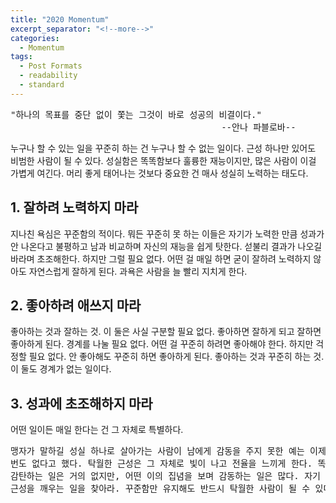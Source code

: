 ```yaml
---
title: "2020 Momentum"
excerpt_separator: "<!--more-->"
categories:
  - Momentum
tags:
  - Post Formats
  - readability
  - standard
---
```


<pre>
"하나의 목표를 중단 없이 쫓는 그것이 바로 성공의 비결이다."  
                                        --안나 파블로바--
</pre>

누구나 할 수 있는 일을 꾸준히 하는 건 누구나 할 수 없는 일이다. 근성 하나만 있어도 비범한 사람이 될 수 있다. 성실함은 똑똑함보다 훌륭한 재능이지만, 많은 사람이 이걸 가볍게 여긴다. 머리 좋게 태어나는 것보다 중요한 건 매사 성실히 노력하는 태도다.

## 1. 잘하려 노력하지 마라
지나친 욕심은 꾸준함의 적이다. 뭐든 꾸준히 못 하는 이들은 자기가 노력한 만큼 성과가 안 나온다고 불평하고 남과 비교하며 자신의 재능을 쉽게 탓한다. 섣불리 결과가 나오길 바라며 초조해한다. 하지만 그럴 필요 없다. 어떤 걸 매일 하면 굳이 잘하려 노력하지 않아도 자연스럽게 잘하게 된다. 과욕은 사람을 늘 빨리 지치게 한다.

## 2. 좋아하려 애쓰지 마라
좋아하는 것과 잘하는 것. 이 둘은 사실 구분할 필요 없다. 좋아하면 잘하게 되고 잘하면 좋아하게 된다. 경계를 나눌 필요 없다. 어떤 걸 꾸준히 하려면 좋아해야 한다. 하지만 걱정할 필요 없다. 안 좋아해도 꾸준히 하면 좋아하게 된다. 좋아하는 것과 꾸준히 하는 것. 이 둘도 경계가 없는 일이다.

## 3. 성과에 초조해하지 마라
어떤 일이든 매일 한다는 건 그 자체로 특별하다.
<pre>
맹자가 말하길 성실 하나로 살아가는 사람이 남에게 감동을 주지 못한 예는 이제껏 한 
번도 없다고 했다. 탁월한 근성은 그 자체로 빛이 나고 전율을 느끼게 한다. 똑똑함에 
감탄하는 일은 거의 없지만, 어떤 이의 집념을 보며 감동하는 일은 많다. 자기 안의 
근성을 깨우는 일을 찾아라. 꾸준함만 유지해도 반드시 탁월한 사람이 될 수 있다.
</pre>